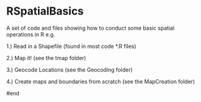 # RSpatialBasics
A set of code and files showing how to conduct some basic spatial operations in R
e.g.

1.) Read in a Shapefile (found in most code *.R files)

2.) Map it! (see the tmap folder)

3.) Geocode Locations (see the Geocoding folder)

4.) Create maps and boundaries from scratch (see the MapCreation folder)


#end
